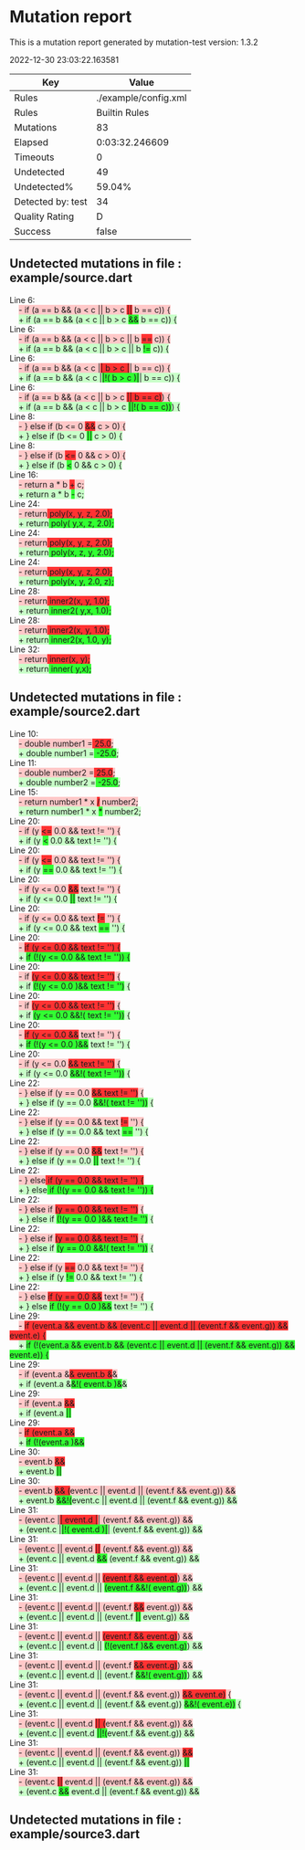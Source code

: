 # Mutation report
This is a mutation report generated by mutation-test version: 1.3.2

2022-12-30 23:03:22.163581

| Key           | Value                     |
| ------------- | ------------------------- |
| Rules         | ./example/config.xml           |
| Rules         | Builtin Rules           |
| Mutations     | 83                        |
| Elapsed     | 0:03:32.246609                        |
| Timeouts      | 0                        |
| Undetected    | 49                        |
| Undetected%   | 59.04%                        |
| Detected by: test            | 34         |
| Quality Rating | D |
| Success | false |


## Undetected mutations in file : example/source.dart
Line 6:<br>
&nbsp;&nbsp;&nbsp;&nbsp;<span style="background-color: rgb(255, 200, 200);">-   if (a == b && (a < c || b > c <span style="background-color: rgb(255, 50, 50);">||</span> b == c)) {</span><br>
&nbsp;&nbsp;&nbsp;&nbsp;<span style="background-color: rgb(200, 255, 200);">+   if (a == b && (a < c || b > c <span style="background-color: rgb(50, 255, 50);">&&</span> b == c)) {</span><br>
Line 6:<br>
&nbsp;&nbsp;&nbsp;&nbsp;<span style="background-color: rgb(255, 200, 200);">-   if (a == b && (a < c || b > c || b <span style="background-color: rgb(255, 50, 50);">==</span> c)) {</span><br>
&nbsp;&nbsp;&nbsp;&nbsp;<span style="background-color: rgb(200, 255, 200);">+   if (a == b && (a < c || b > c || b <span style="background-color: rgb(50, 255, 50);">!=</span> c)) {</span><br>
Line 6:<br>
&nbsp;&nbsp;&nbsp;&nbsp;<span style="background-color: rgb(255, 200, 200);">-   if (a == b && (a < c |<span style="background-color: rgb(255, 50, 50);">| b > c |</span>| b == c)) {</span><br>
&nbsp;&nbsp;&nbsp;&nbsp;<span style="background-color: rgb(200, 255, 200);">+   if (a == b && (a < c |<span style="background-color: rgb(50, 255, 50);">|!( b > c )|</span>| b == c)) {</span><br>
Line 6:<br>
&nbsp;&nbsp;&nbsp;&nbsp;<span style="background-color: rgb(255, 200, 200);">-   if (a == b && (a < c || b > c <span style="background-color: rgb(255, 50, 50);">|| b == c)</span>) {</span><br>
&nbsp;&nbsp;&nbsp;&nbsp;<span style="background-color: rgb(200, 255, 200);">+   if (a == b && (a < c || b > c <span style="background-color: rgb(50, 255, 50);">||!( b == c))</span>) {</span><br>
Line 8:<br>
&nbsp;&nbsp;&nbsp;&nbsp;<span style="background-color: rgb(255, 200, 200);">-   } else if (b <= 0 <span style="background-color: rgb(255, 50, 50);">&&</span> c > 0) {</span><br>
&nbsp;&nbsp;&nbsp;&nbsp;<span style="background-color: rgb(200, 255, 200);">+   } else if (b <= 0 <span style="background-color: rgb(50, 255, 50);">||</span> c > 0) {</span><br>
Line 8:<br>
&nbsp;&nbsp;&nbsp;&nbsp;<span style="background-color: rgb(255, 200, 200);">-   } else if (b <span style="background-color: rgb(255, 50, 50);"><=</span> 0 && c > 0) {</span><br>
&nbsp;&nbsp;&nbsp;&nbsp;<span style="background-color: rgb(200, 255, 200);">+   } else if (b <span style="background-color: rgb(50, 255, 50);"><</span> 0 && c > 0) {</span><br>
Line 16:<br>
&nbsp;&nbsp;&nbsp;&nbsp;<span style="background-color: rgb(255, 200, 200);">-   return a \* b <span style="background-color: rgb(255, 50, 50);">+</span> c;</span><br>
&nbsp;&nbsp;&nbsp;&nbsp;<span style="background-color: rgb(200, 255, 200);">+   return a \* b <span style="background-color: rgb(50, 255, 50);">-</span> c;</span><br>
Line 24:<br>
&nbsp;&nbsp;&nbsp;&nbsp;<span style="background-color: rgb(255, 200, 200);">-   return<span style="background-color: rgb(255, 50, 50);"> poly(x, y, z, 2.0);</span></span><br>
&nbsp;&nbsp;&nbsp;&nbsp;<span style="background-color: rgb(200, 255, 200);">+   return<span style="background-color: rgb(50, 255, 50);"> poly( y,x, z, 2.0);</span></span><br>
Line 24:<br>
&nbsp;&nbsp;&nbsp;&nbsp;<span style="background-color: rgb(255, 200, 200);">-   return<span style="background-color: rgb(255, 50, 50);"> poly(x, y, z, 2.0);</span></span><br>
&nbsp;&nbsp;&nbsp;&nbsp;<span style="background-color: rgb(200, 255, 200);">+   return<span style="background-color: rgb(50, 255, 50);"> poly(x, z, y, 2.0);</span></span><br>
Line 24:<br>
&nbsp;&nbsp;&nbsp;&nbsp;<span style="background-color: rgb(255, 200, 200);">-   return<span style="background-color: rgb(255, 50, 50);"> poly(x, y, z, 2.0);</span></span><br>
&nbsp;&nbsp;&nbsp;&nbsp;<span style="background-color: rgb(200, 255, 200);">+   return<span style="background-color: rgb(50, 255, 50);"> poly(x, y, 2.0, z);</span></span><br>
Line 28:<br>
&nbsp;&nbsp;&nbsp;&nbsp;<span style="background-color: rgb(255, 200, 200);">-   return<span style="background-color: rgb(255, 50, 50);"> inner2(x, y, 1.0);</span></span><br>
&nbsp;&nbsp;&nbsp;&nbsp;<span style="background-color: rgb(200, 255, 200);">+   return<span style="background-color: rgb(50, 255, 50);"> inner2( y,x, 1.0);</span></span><br>
Line 28:<br>
&nbsp;&nbsp;&nbsp;&nbsp;<span style="background-color: rgb(255, 200, 200);">-   return<span style="background-color: rgb(255, 50, 50);"> inner2(x, y, 1.0);</span></span><br>
&nbsp;&nbsp;&nbsp;&nbsp;<span style="background-color: rgb(200, 255, 200);">+   return<span style="background-color: rgb(50, 255, 50);"> inner2(x, 1.0, y);</span></span><br>
Line 32:<br>
&nbsp;&nbsp;&nbsp;&nbsp;<span style="background-color: rgb(255, 200, 200);">-   return<span style="background-color: rgb(255, 50, 50);"> inner(x, y);</span></span><br>
&nbsp;&nbsp;&nbsp;&nbsp;<span style="background-color: rgb(200, 255, 200);">+   return<span style="background-color: rgb(50, 255, 50);"> inner( y,x);</span></span><br>


## Undetected mutations in file : example/source2.dart
Line 10:<br>
&nbsp;&nbsp;&nbsp;&nbsp;<span style="background-color: rgb(255, 200, 200);">-   double number1 =<span style="background-color: rgb(255, 50, 50);"> 25.0</span>;</span><br>
&nbsp;&nbsp;&nbsp;&nbsp;<span style="background-color: rgb(200, 255, 200);">+   double number1 =<span style="background-color: rgb(50, 255, 50);"> -25.0</span>;</span><br>
Line 11:<br>
&nbsp;&nbsp;&nbsp;&nbsp;<span style="background-color: rgb(255, 200, 200);">-   double number2 =<span style="background-color: rgb(255, 50, 50);"> 25.0</span>;</span><br>
&nbsp;&nbsp;&nbsp;&nbsp;<span style="background-color: rgb(200, 255, 200);">+   double number2 =<span style="background-color: rgb(50, 255, 50);"> -25.0</span>;</span><br>
Line 15:<br>
&nbsp;&nbsp;&nbsp;&nbsp;<span style="background-color: rgb(255, 200, 200);">-     return number1 \* x <span style="background-color: rgb(255, 50, 50);">/</span> number2;</span><br>
&nbsp;&nbsp;&nbsp;&nbsp;<span style="background-color: rgb(200, 255, 200);">+     return number1 \* x <span style="background-color: rgb(50, 255, 50);">\*</span> number2;</span><br>
Line 20:<br>
&nbsp;&nbsp;&nbsp;&nbsp;<span style="background-color: rgb(255, 200, 200);">-     if (y <span style="background-color: rgb(255, 50, 50);"><=</span> 0.0 && text != '') {</span><br>
&nbsp;&nbsp;&nbsp;&nbsp;<span style="background-color: rgb(200, 255, 200);">+     if (y <span style="background-color: rgb(50, 255, 50);"><</span> 0.0 && text != '') {</span><br>
Line 20:<br>
&nbsp;&nbsp;&nbsp;&nbsp;<span style="background-color: rgb(255, 200, 200);">-     if (y <span style="background-color: rgb(255, 50, 50);"><=</span> 0.0 && text != '') {</span><br>
&nbsp;&nbsp;&nbsp;&nbsp;<span style="background-color: rgb(200, 255, 200);">+     if (y <span style="background-color: rgb(50, 255, 50);">==</span> 0.0 && text != '') {</span><br>
Line 20:<br>
&nbsp;&nbsp;&nbsp;&nbsp;<span style="background-color: rgb(255, 200, 200);">-     if (y <= 0.0 <span style="background-color: rgb(255, 50, 50);">&&</span> text != '') {</span><br>
&nbsp;&nbsp;&nbsp;&nbsp;<span style="background-color: rgb(200, 255, 200);">+     if (y <= 0.0 <span style="background-color: rgb(50, 255, 50);">||</span> text != '') {</span><br>
Line 20:<br>
&nbsp;&nbsp;&nbsp;&nbsp;<span style="background-color: rgb(255, 200, 200);">-     if (y <= 0.0 && text <span style="background-color: rgb(255, 50, 50);">!=</span> '') {</span><br>
&nbsp;&nbsp;&nbsp;&nbsp;<span style="background-color: rgb(200, 255, 200);">+     if (y <= 0.0 && text <span style="background-color: rgb(50, 255, 50);">==</span> '') {</span><br>
Line 20:<br>
&nbsp;&nbsp;&nbsp;&nbsp;<span style="background-color: rgb(255, 200, 200);">-    <span style="background-color: rgb(255, 50, 50);"> if (y <= 0.0 && text != '') {</span></span><br>
&nbsp;&nbsp;&nbsp;&nbsp;<span style="background-color: rgb(200, 255, 200);">+    <span style="background-color: rgb(50, 255, 50);"> if (!(y <= 0.0 && text != '')) {</span></span><br>
Line 20:<br>
&nbsp;&nbsp;&nbsp;&nbsp;<span style="background-color: rgb(255, 200, 200);">-     if <span style="background-color: rgb(255, 50, 50);">(y <= 0.0 && text != '')</span> {</span><br>
&nbsp;&nbsp;&nbsp;&nbsp;<span style="background-color: rgb(200, 255, 200);">+     if <span style="background-color: rgb(50, 255, 50);">(!(y <= 0.0 )&& text != '')</span> {</span><br>
Line 20:<br>
&nbsp;&nbsp;&nbsp;&nbsp;<span style="background-color: rgb(255, 200, 200);">-     if <span style="background-color: rgb(255, 50, 50);">(y <= 0.0 && text != '')</span> {</span><br>
&nbsp;&nbsp;&nbsp;&nbsp;<span style="background-color: rgb(200, 255, 200);">+     if <span style="background-color: rgb(50, 255, 50);">(y <= 0.0 &&!( text != ''))</span> {</span><br>
Line 20:<br>
&nbsp;&nbsp;&nbsp;&nbsp;<span style="background-color: rgb(255, 200, 200);">-     <span style="background-color: rgb(255, 50, 50);">if (y <= 0.0 &&</span> text != '') {</span><br>
&nbsp;&nbsp;&nbsp;&nbsp;<span style="background-color: rgb(200, 255, 200);">+     <span style="background-color: rgb(50, 255, 50);">if (!(y <= 0.0 )&&</span> text != '') {</span><br>
Line 20:<br>
&nbsp;&nbsp;&nbsp;&nbsp;<span style="background-color: rgb(255, 200, 200);">-     if (y <= 0.0 <span style="background-color: rgb(255, 50, 50);">&& text != '')</span> {</span><br>
&nbsp;&nbsp;&nbsp;&nbsp;<span style="background-color: rgb(200, 255, 200);">+     if (y <= 0.0 <span style="background-color: rgb(50, 255, 50);">&&!( text != ''))</span> {</span><br>
Line 22:<br>
&nbsp;&nbsp;&nbsp;&nbsp;<span style="background-color: rgb(255, 200, 200);">-     } else if (y == 0.0 <span style="background-color: rgb(255, 50, 50);">&& text != '')</span> {</span><br>
&nbsp;&nbsp;&nbsp;&nbsp;<span style="background-color: rgb(200, 255, 200);">+     } else if (y == 0.0 <span style="background-color: rgb(50, 255, 50);">&&!( text != ''))</span> {</span><br>
Line 22:<br>
&nbsp;&nbsp;&nbsp;&nbsp;<span style="background-color: rgb(255, 200, 200);">-     } else if (y == 0.0 && text <span style="background-color: rgb(255, 50, 50);">!=</span> '') {</span><br>
&nbsp;&nbsp;&nbsp;&nbsp;<span style="background-color: rgb(200, 255, 200);">+     } else if (y == 0.0 && text <span style="background-color: rgb(50, 255, 50);">==</span> '') {</span><br>
Line 22:<br>
&nbsp;&nbsp;&nbsp;&nbsp;<span style="background-color: rgb(255, 200, 200);">-     } else if (y == 0.0 <span style="background-color: rgb(255, 50, 50);">&&</span> text != '') {</span><br>
&nbsp;&nbsp;&nbsp;&nbsp;<span style="background-color: rgb(200, 255, 200);">+     } else if (y == 0.0 <span style="background-color: rgb(50, 255, 50);">||</span> text != '') {</span><br>
Line 22:<br>
&nbsp;&nbsp;&nbsp;&nbsp;<span style="background-color: rgb(255, 200, 200);">-     } else<span style="background-color: rgb(255, 50, 50);"> if (y == 0.0 && text != '') {</span></span><br>
&nbsp;&nbsp;&nbsp;&nbsp;<span style="background-color: rgb(200, 255, 200);">+     } else<span style="background-color: rgb(50, 255, 50);"> if (!(y == 0.0 && text != '')) {</span></span><br>
Line 22:<br>
&nbsp;&nbsp;&nbsp;&nbsp;<span style="background-color: rgb(255, 200, 200);">-     } else if <span style="background-color: rgb(255, 50, 50);">(y == 0.0 && text != '')</span> {</span><br>
&nbsp;&nbsp;&nbsp;&nbsp;<span style="background-color: rgb(200, 255, 200);">+     } else if <span style="background-color: rgb(50, 255, 50);">(!(y == 0.0 )&& text != '')</span> {</span><br>
Line 22:<br>
&nbsp;&nbsp;&nbsp;&nbsp;<span style="background-color: rgb(255, 200, 200);">-     } else if <span style="background-color: rgb(255, 50, 50);">(y == 0.0 && text != '')</span> {</span><br>
&nbsp;&nbsp;&nbsp;&nbsp;<span style="background-color: rgb(200, 255, 200);">+     } else if <span style="background-color: rgb(50, 255, 50);">(y == 0.0 &&!( text != ''))</span> {</span><br>
Line 22:<br>
&nbsp;&nbsp;&nbsp;&nbsp;<span style="background-color: rgb(255, 200, 200);">-     } else if (y <span style="background-color: rgb(255, 50, 50);">==</span> 0.0 && text != '') {</span><br>
&nbsp;&nbsp;&nbsp;&nbsp;<span style="background-color: rgb(200, 255, 200);">+     } else if (y <span style="background-color: rgb(50, 255, 50);">!=</span> 0.0 && text != '') {</span><br>
Line 22:<br>
&nbsp;&nbsp;&nbsp;&nbsp;<span style="background-color: rgb(255, 200, 200);">-     } else <span style="background-color: rgb(255, 50, 50);">if (y == 0.0 &&</span> text != '') {</span><br>
&nbsp;&nbsp;&nbsp;&nbsp;<span style="background-color: rgb(200, 255, 200);">+     } else <span style="background-color: rgb(50, 255, 50);">if (!(y == 0.0 )&&</span> text != '') {</span><br>
Line 29:<br>
&nbsp;&nbsp;&nbsp;&nbsp;<span style="background-color: rgb(255, 200, 200);">-    <span style="background-color: rgb(255, 50, 50);"> if (event.a &&
        event.b &&
        (event.c || event.d || (event.f && event.g)) &&
        event.e) {</span></span><br>
&nbsp;&nbsp;&nbsp;&nbsp;<span style="background-color: rgb(200, 255, 200);">+    <span style="background-color: rgb(50, 255, 50);"> if (!(event.a &&
        event.b &&
        (event.c || event.d || (event.f && event.g)) &&
        event.e)) {</span></span><br>
Line 29:<br>
&nbsp;&nbsp;&nbsp;&nbsp;<span style="background-color: rgb(255, 200, 200);">-     if (event.a &<span style="background-color: rgb(255, 50, 50);">&
        event.b &</span>&</span><br>
&nbsp;&nbsp;&nbsp;&nbsp;<span style="background-color: rgb(200, 255, 200);">+     if (event.a &<span style="background-color: rgb(50, 255, 50);">&!(
        event.b )&</span>&</span><br>
Line 29:<br>
&nbsp;&nbsp;&nbsp;&nbsp;<span style="background-color: rgb(255, 200, 200);">-     if (event.a <span style="background-color: rgb(255, 50, 50);">&&</span></span><br>
&nbsp;&nbsp;&nbsp;&nbsp;<span style="background-color: rgb(200, 255, 200);">+     if (event.a <span style="background-color: rgb(50, 255, 50);">||</span></span><br>
Line 29:<br>
&nbsp;&nbsp;&nbsp;&nbsp;<span style="background-color: rgb(255, 200, 200);">-     <span style="background-color: rgb(255, 50, 50);">if (event.a &&</span></span><br>
&nbsp;&nbsp;&nbsp;&nbsp;<span style="background-color: rgb(200, 255, 200);">+     <span style="background-color: rgb(50, 255, 50);">if (!(event.a )&&</span></span><br>
Line 30:<br>
&nbsp;&nbsp;&nbsp;&nbsp;<span style="background-color: rgb(255, 200, 200);">-         event.b <span style="background-color: rgb(255, 50, 50);">&&</span></span><br>
&nbsp;&nbsp;&nbsp;&nbsp;<span style="background-color: rgb(200, 255, 200);">+         event.b <span style="background-color: rgb(50, 255, 50);">||</span></span><br>
Line 30:<br>
&nbsp;&nbsp;&nbsp;&nbsp;<span style="background-color: rgb(255, 200, 200);">-         event.b <span style="background-color: rgb(255, 50, 50);">&&
        (</span>event.c || event.d || (event.f && event.g)) &&</span><br>
&nbsp;&nbsp;&nbsp;&nbsp;<span style="background-color: rgb(200, 255, 200);">+         event.b <span style="background-color: rgb(50, 255, 50);">&&!(</span>event.c || event.d || (event.f && event.g)) &&</span><br>
Line 31:<br>
&nbsp;&nbsp;&nbsp;&nbsp;<span style="background-color: rgb(255, 200, 200);">-         (event.c |<span style="background-color: rgb(255, 50, 50);">| event.d |</span>| (event.f && event.g)) &&</span><br>
&nbsp;&nbsp;&nbsp;&nbsp;<span style="background-color: rgb(200, 255, 200);">+         (event.c |<span style="background-color: rgb(50, 255, 50);">|!( event.d )|</span>| (event.f && event.g)) &&</span><br>
Line 31:<br>
&nbsp;&nbsp;&nbsp;&nbsp;<span style="background-color: rgb(255, 200, 200);">-         (event.c || event.d <span style="background-color: rgb(255, 50, 50);">||</span> (event.f && event.g)) &&</span><br>
&nbsp;&nbsp;&nbsp;&nbsp;<span style="background-color: rgb(200, 255, 200);">+         (event.c || event.d <span style="background-color: rgb(50, 255, 50);">&&</span> (event.f && event.g)) &&</span><br>
Line 31:<br>
&nbsp;&nbsp;&nbsp;&nbsp;<span style="background-color: rgb(255, 200, 200);">-         (event.c || event.d || <span style="background-color: rgb(255, 50, 50);">(event.f && event.g)</span>) &&</span><br>
&nbsp;&nbsp;&nbsp;&nbsp;<span style="background-color: rgb(200, 255, 200);">+         (event.c || event.d || <span style="background-color: rgb(50, 255, 50);">(event.f &&!( event.g))</span>) &&</span><br>
Line 31:<br>
&nbsp;&nbsp;&nbsp;&nbsp;<span style="background-color: rgb(255, 200, 200);">-         (event.c || event.d || (event.f <span style="background-color: rgb(255, 50, 50);">&&</span> event.g)) &&</span><br>
&nbsp;&nbsp;&nbsp;&nbsp;<span style="background-color: rgb(200, 255, 200);">+         (event.c || event.d || (event.f <span style="background-color: rgb(50, 255, 50);">||</span> event.g)) &&</span><br>
Line 31:<br>
&nbsp;&nbsp;&nbsp;&nbsp;<span style="background-color: rgb(255, 200, 200);">-         (event.c || event.d || <span style="background-color: rgb(255, 50, 50);">(event.f && event.g)</span>) &&</span><br>
&nbsp;&nbsp;&nbsp;&nbsp;<span style="background-color: rgb(200, 255, 200);">+         (event.c || event.d || <span style="background-color: rgb(50, 255, 50);">(!(event.f )&& event.g)</span>) &&</span><br>
Line 31:<br>
&nbsp;&nbsp;&nbsp;&nbsp;<span style="background-color: rgb(255, 200, 200);">-         (event.c || event.d || (event.f <span style="background-color: rgb(255, 50, 50);">&& event.g)</span>) &&</span><br>
&nbsp;&nbsp;&nbsp;&nbsp;<span style="background-color: rgb(200, 255, 200);">+         (event.c || event.d || (event.f <span style="background-color: rgb(50, 255, 50);">&&!( event.g))</span>) &&</span><br>
Line 31:<br>
&nbsp;&nbsp;&nbsp;&nbsp;<span style="background-color: rgb(255, 200, 200);">-         (event.c || event.d || (event.f && event.g)) <span style="background-color: rgb(255, 50, 50);">&&
        event.e)</span> {</span><br>
&nbsp;&nbsp;&nbsp;&nbsp;<span style="background-color: rgb(200, 255, 200);">+         (event.c || event.d || (event.f && event.g)) <span style="background-color: rgb(50, 255, 50);">&&!(
        event.e))</span> {</span><br>
Line 31:<br>
&nbsp;&nbsp;&nbsp;&nbsp;<span style="background-color: rgb(255, 200, 200);">-         (event.c || event.d <span style="background-color: rgb(255, 50, 50);">|| (</span>event.f && event.g)) &&</span><br>
&nbsp;&nbsp;&nbsp;&nbsp;<span style="background-color: rgb(200, 255, 200);">+         (event.c || event.d <span style="background-color: rgb(50, 255, 50);">||!(</span>event.f && event.g)) &&</span><br>
Line 31:<br>
&nbsp;&nbsp;&nbsp;&nbsp;<span style="background-color: rgb(255, 200, 200);">-         (event.c || event.d || (event.f && event.g)) <span style="background-color: rgb(255, 50, 50);">&&</span></span><br>
&nbsp;&nbsp;&nbsp;&nbsp;<span style="background-color: rgb(200, 255, 200);">+         (event.c || event.d || (event.f && event.g)) <span style="background-color: rgb(50, 255, 50);">||</span></span><br>
Line 31:<br>
&nbsp;&nbsp;&nbsp;&nbsp;<span style="background-color: rgb(255, 200, 200);">-         (event.c <span style="background-color: rgb(255, 50, 50);">||</span> event.d || (event.f && event.g)) &&</span><br>
&nbsp;&nbsp;&nbsp;&nbsp;<span style="background-color: rgb(200, 255, 200);">+         (event.c <span style="background-color: rgb(50, 255, 50);">&&</span> event.d || (event.f && event.g)) &&</span><br>


## Undetected mutations in file : example/source3.dart


